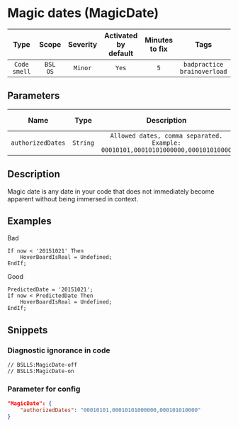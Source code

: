 # Magic dates (MagicDate)

|     Type     |        Scope        | Severity | Activated<br>by default | Minutes<br>to fix |                  Tags                  |
|:------------:|:-------------------:|:--------:|:-----------------------------:|:-----------------------:|:--------------------------------------:|
| `Code smell` | `BSL`<br>`OS` | `Minor`  |             `Yes`             |           `5`           | `badpractice`<br>`brainoverload` |

## Parameters


|       Name        |   Type   |                                   Description                                   |     Значение<br>по умолчанию     |
|:-----------------:|:--------:|:-------------------------------------------------------------------------------:|:--------------------------------------:|
| `authorizedDates` | `String` | `Allowed dates, comma separated. Example: 00010101,00010101000000,000101010000` | `00010101,00010101000000,000101010000` |
<!-- Блоки выше заполняются автоматически, не трогать -->
## Description
Magic date is any date in your code that does not immediately become apparent without being immersed in context.

## Examples

Bad

```bsl
If now < '20151021' Then
    HoverBoardIsReal = Undefined;
EndIf;
```

Good

```bsl
PredictedDate = '20151021'; 
If now < PredictedDate Then
    HoverBoardIsReal = Undefined;
EndIf;
```

## Snippets

<!-- Блоки ниже заполняются автоматически, не трогать -->
### Diagnostic ignorance in code

```bsl
// BSLLS:MagicDate-off
// BSLLS:MagicDate-on
```

### Parameter for config

```json
"MagicDate": {
    "authorizedDates": "00010101,00010101000000,000101010000"
}
```

